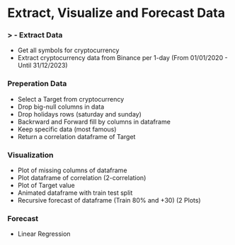 # Extract, Visualize and Forecast Data

### > - Extract Data 
-  Get all symbols for cryptocurrency
-  Extract cryptocurrency data from Binance per 1-day (From 01/01/2020 - Until 31/12/2023)

### Preperation Data 
- Select a Target from cryptocurrency
- Drop big-null columns in data
- Drop holidays rows (saturday and sunday)
- Backrward and Forward fill by columns in dataframe
- Keep specific data (most famous)
- Return a correlation dataframe of Target

### Visualization
- Plot of missing columns of dataframe
- Plot dataframe of correlation (2-correlation)
- Plot of Target value
- Animated dataframe with train test split
- Recursive forecast of dataframe (Train 80% and +30) (2 Plots)

### Forecast 
- Linear Regression
